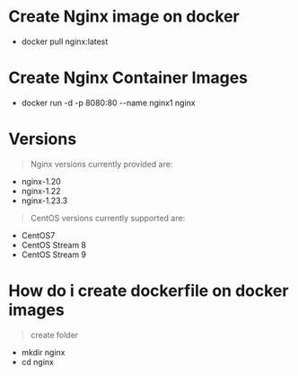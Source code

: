 # Create Nginx image on docker
- docker pull nginx:latest
# Create Nginx Container Images
- docker run -d -p 8080:80 --name nginx1 nginx
#  Versions
> Nginx versions currently provided are:
* nginx-1.20
* nginx-1.22
* nginx-1.23.3
> CentOS versions currently supported are:
* CentOS7
* CentOS Stream 8
* CentOS Stream 9
# How do i create dockerfile on docker images
> create folder
 - mkdir nginx
 - cd nginx
 


 
